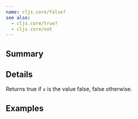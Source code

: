```yaml
---
name: cljs.core/false?
see also:
  - cljs.core/true?
  - cljs.core/not
---
```


## Summary

## Details

Returns true if `x` is the value false, false otherwise.

## Examples
